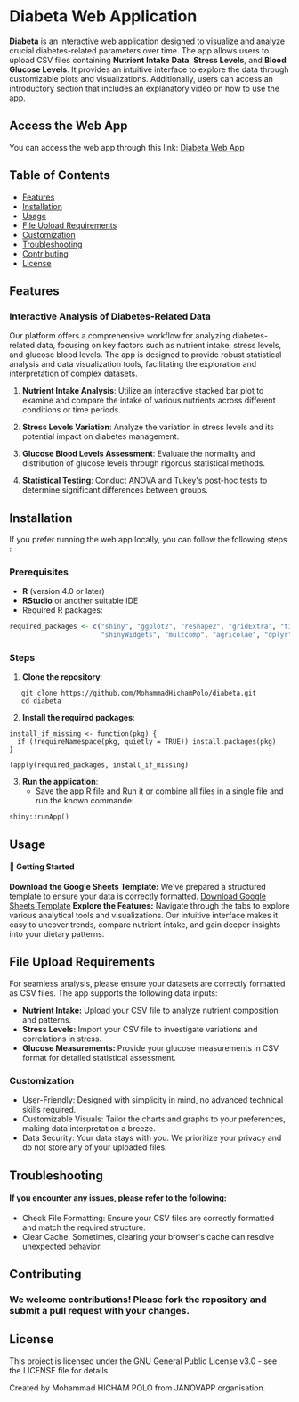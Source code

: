 # Diabeta Web Application

**Diabeta** is an interactive web application designed to visualize and analyze crucial diabetes-related parameters over time. The app allows users to upload CSV files containing **Nutrient Intake Data**, **Stress Levels**, and **Blood Glucose Levels**. It provides an intuitive interface to explore the data through customizable plots and visualizations. Additionally, users can access an introductory section that includes an explanatory video on how to use the app.

## Access the Web App
You can access the web app through this link: [Diabeta Web App](https://janovapp.shinyapps.io/diabeta_webapp/)

## Table of Contents

- [Features](#features)
- [Installation](#installation)
- [Usage](#usage)
- [File Upload Requirements](#file-upload-requirements)
- [Customization](#customization)
- [Troubleshooting](#troubleshooting)
- [Contributing](#contributing)
- [License](#license)

## Features

### Interactive Analysis of Diabetes-Related Data
Our platform offers a comprehensive workflow for analyzing diabetes-related data, focusing on key factors such as nutrient intake, stress levels, and glucose blood levels. The app is designed to provide robust statistical analysis and data visualization tools, facilitating the exploration and interpretation of complex datasets.

1. **Nutrient Intake Analysis**: Utilize an interactive stacked bar plot to examine and compare the intake of various nutrients across different conditions or time periods.

2. **Stress Levels Variation**: Analyze the variation in stress levels and its potential impact on diabetes management.

3. **Glucose Blood Levels Assessment**: Evaluate the normality and distribution of glucose levels through rigorous statistical methods.

4. **Statistical Testing**: Conduct ANOVA and Tukey's post-hoc tests to determine significant differences between groups.

## Installation
If you prefer running the web app locally, you can follow the following steps :
### Prerequisites

- **R** (version 4.0 or later)
- **RStudio** or another suitable IDE
- Required R packages:
```R
required_packages <- c("shiny", "ggplot2", "reshape2", "gridExtra", "tidyverse", 
                       "shinyWidgets", "multcomp", "agricolae", "dplyr", "bslib")
```
### Steps

1. **Clone the repository**:
```
   git clone https://github.com/MohammadHichamPolo/diabeta.git
   cd diabeta
```
2. **Install the required packages**:
```
install_if_missing <- function(pkg) {
  if (!requireNamespace(pkg, quietly = TRUE)) install.packages(pkg)
}

lapply(required_packages, install_if_missing)
```
3. **Run the application**:
   - Save the app.R file and Run it or combine all files in a single file and run the known commande:
```
shiny::runApp()
```
## Usage

#### 🚀 Getting Started
**Download the Google Sheets Template:** We've prepared a structured template to ensure your data is correctly formatted. [Download Google Sheets Template](https://docs.google.com/spreadsheets/d/1Ej_6PBFx4pqYEv_2VbgJ7stdpmkrNwEaSI1FOin0VaU/edit?gid=0#gid=0)
**Explore the Features:** Navigate through the tabs to explore various analytical tools and visualizations. 
Our intuitive interface makes it easy to uncover trends, compare nutrient intake, and gain deeper insights into your dietary patterns.

## File Upload Requirements

For seamless analysis, please ensure your datasets are correctly formatted as CSV files. The app supports the following data inputs:

- **Nutrient Intake:** Upload your CSV file to analyze nutrient composition and patterns.
- **Stress Levels:** Import your CSV file to investigate variations and correlations in stress.
- **Glucose Measurements:** Provide your glucose measurements in CSV format for detailed statistical assessment.
  
### Customization
- User-Friendly: Designed with simplicity in mind, no advanced technical skills required.
- Customizable Visuals: Tailor the charts and graphs to your preferences, making data interpretation a breeze.
- Data Security: Your data stays with you. We prioritize your privacy and do not store any of your uploaded files.

## Troubleshooting

#### If you encounter any issues, please refer to the following:

- Check File Formatting: Ensure your CSV files are correctly formatted and match the required structure.
- Clear Cache: Sometimes, clearing your browser's cache can resolve unexpected behavior.

## Contributing

### We welcome contributions! Please fork the repository and submit a pull request with your changes.

## License

This project is licensed under the GNU General Public License v3.0 - see the LICENSE file for details.

Created by Mohammad HICHAM POLO from JANOVAPP organisation.
